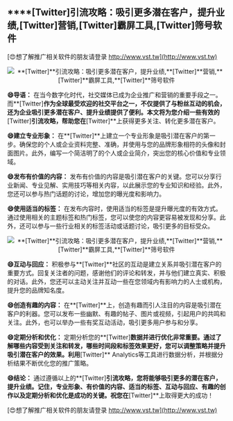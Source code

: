 ## ****[Twitter]**引流攻略：吸引更多潜在客户，提升业绩,**[Twitter]**营销,**[Twitter]**霸屏工具,**[Twitter]**筛号软件**

[😍想了解推广相关软件的朋友请登录 http://www.vst.tw](http://www.vst.tw)

 <center><img src="https://vst.tw/MP4/tuiguang/png/1.png" alt="**[Twitter]**引流攻略：吸引更多潜在客户，提升业绩,**[Twitter]**营销,**[Twitter]**霸屏工具,**[Twitter]**筛号软件"></center>

**😄导语：**
在当今数字化时代，社交媒体已成为企业推广和营销的重要手段之一。而**[Twitter]**作为全球最受欢迎的社交平台之一，不仅提供了与粉丝互动的机会，还为企业吸引更多潜在客户、提升业绩提供了便利。本文将为您介绍一些有效的**[Twitter]**引流攻略，帮助您在**[Twitter]**上获得更多关注、转化更多潜在客户。

**😄建立专业形象：**
在**[Twitter]**上建立一个专业形象是吸引潜在客户的第一步。确保您的个人或企业资料完整、准确，并使用与您的品牌形象相符的头像和封面图片。此外，编写一个简洁明了的个人或企业简介，突出您的核心价值和专业领域。

**😄发布有价值的内容：**
发布有价值的内容是吸引潜在客户的关键。您可以分享行业新闻、专业见解、实用技巧等相关内容，以此展示您的专业知识和经验。此外，您还可以参与热门话题的讨论，增加您的曝光度和影响力。

**😄使用适当的标签：**
在发布内容时，使用适当的标签是提升曝光度的有效方式。通过使用相关的主题标签和热门标签，您可以使您的内容更容易被发现和分享。此外，还可以参与一些行业相关的标签活动或话题讨论，吸引更多的目标受众。

 <center><img src="https://vst.tw/MP4/tuiguang/png/7.png" alt="**[Twitter]**引流攻略：吸引更多潜在客户，提升业绩,**[Twitter]**营销,**[Twitter]**霸屏工具,**[Twitter]**筛号软件"></center>

**😄互动与回应：**
积极参与**[Twitter]**社区的互动是建立关系并吸引潜在客户的重要方式。回复关注者的问题，感谢他们的评论和转发，并与他们建立真实、积极的对话。此外，您还可以主动关注并互动一些在您领域内有影响力的人士或机构，提升您的品牌知名度。

**😄创造有趣的内容：**
在**[Twitter]**上，创造有趣而引人注目的内容是吸引潜在客户的利器。您可以发布一些幽默、有趣的帖子、图片或视频，引起用户的共鸣和关注。此外，也可以举办一些有奖互动活动，吸引更多用户参与和分享。

**😄定期分析和优化：**
定期分析您的**[Twitter]**数据并进行优化非常重要。通过了解哪些内容受到关注和转发，哪些时间段和标签效果更好，您可以调整策略并提升吸引潜在客户的效果。利用**[Twitter]** Analytics等工具进行数据分析，并根据分析结果不断优化您的推广策略。

**😄结论：**
通过遵循以上的**[Twitter]**引流攻略，您将能够吸引更多的潜在客户，提升业绩。记住，专业形象、有价值的内容、适当的标签、互动与回应、有趣的创作以及定期分析和优化是成功的关键。祝您在**[Twitter]**上取得更大的成功！

[😍想了解推广相关软件的朋友请登录 http://www.vst.tw](http://www.vst.tw)



